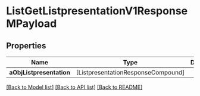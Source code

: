 # ListGetListpresentationV1ResponseMPayload

## Properties
Name | Type | Description | Notes
------------ | ------------- | ------------- | -------------
**aObjListpresentation** | [ListpresentationResponseCompound] |  | 

[[Back to Model list]](../README.md#documentation-for-models) [[Back to API list]](../README.md#documentation-for-api-endpoints) [[Back to README]](../README.md)


